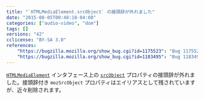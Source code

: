 ```yaml
---
title: "`HTMLMediaElement.srcObject` の接頭辞が外れました"
date: "2015-08-05T00:48:18-04:00"
categories: ["audio-video", "dom"]
tags: []
versions: "42"
cclicense: "BY-SA 3.0"
references:
    "https://bugzilla.mozilla.org/show_bug.cgi?id=1175523": "Bug 1175523 - Unprefix mozSrcObject (to srcObject)"
    "https://bugzilla.mozilla.org/show_bug.cgi?id=1183495": "Bug 1183495 - Remove mozSrcObject alias to srcObject soon"
---
```

[`HTMLMediaElement`](https://developer.mozilla.org/ja/docs/Web/API/HTMLMediaElement) インタフェース上の [`srcObject`](https://developer.mozilla.org/ja/docs/Web/API/HTMLMediaElement/srcObject) プロパティの接頭辞が外れました。接頭辞付き `mozSrcObject` プロパティはエイリアスとして残されていますが、近々削除されます。

